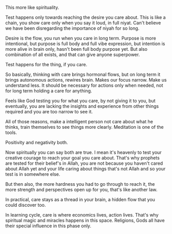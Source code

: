This more like spirituality.

Test happens only towards reaching the desire you care about. This is like a chain, you show care only when you say it loud, in full niyat. Can't believe we have been disregarding the importance of niyah for so long.

Desire is the flow, you run when you care in long term. Purpose is more intentional, but purpose is full body and full vibe expression, but intention is more alive in brain only, hasn't been full body purpose yet. But also combination of all exists, and that can give anyone superpower.

Test happens for the thing, if you care.

So basically, thinking with care brings hormonal flows, but on long term it brings autonomous actions, rewires brain. Makes our focus narrow. Make us understand less. It should be necessary for actions only when needed, not for long term holding a care for anything.

Feels like God testing you for what you care, by not giving it to you, but eventually, you are lacking the insights and experience from other things required and you are too narrow to see it.

All of those reasons, make a intelligent person not care about what he thinks, train themselves to see things more clearly. Meditation is one of the tools.

Positivity and negativity both.

Now spiritually you can say both are true. I mean it's heavenly to test your creative courage to reach your goal you care about. That's why prophets are tested for their belief's in Allah, you are not because you haven't cared about Allah yet and your life caring about things that's not Allah and so your test is in somewhere else.

But then also, the more hardness you had to go through to reach it, the more strength and perspectives open up for you, that's like another law.

In practical, care stays as a thread in your brain, a hidden flow that you could discover too.

In learning cycle, care is where economics lives, action lives. That's why spiritual magic and miracles happens in this space. Religions, Gods all have their special influence in this phase only.
